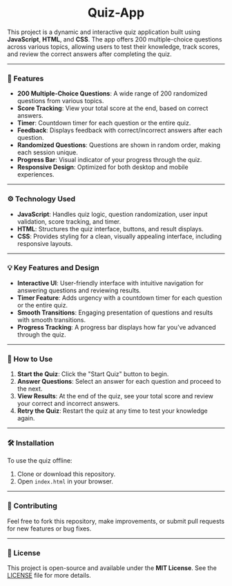 # <h1 align="center"> Quiz-App

This project is a dynamic and interactive quiz application built using **JavaScript**, **HTML**, and **CSS**. The app offers 200 multiple-choice questions across various topics, allowing users to test their knowledge, track scores, and review the correct answers after completing the quiz.

---

### 🌟 Features

- **200 Multiple-Choice Questions**: A wide range of 200 randomized questions from various topics.
- **Score Tracking**: View your total score at the end, based on correct answers.
- **Timer**: Countdown timer for each question or the entire quiz.
- **Feedback**: Displays feedback with correct/incorrect answers after each question.
- **Randomized Questions**: Questions are shown in random order, making each session unique.
- **Progress Bar**: Visual indicator of your progress through the quiz.
- **Responsive Design**: Optimized for both desktop and mobile experiences.

---

### ⚙️ Technology Used

- **JavaScript**: Handles quiz logic, question randomization, user input validation, score tracking, and timer.
- **HTML**: Structures the quiz interface, buttons, and result displays.
- **CSS**: Provides styling for a clean, visually appealing interface, including responsive layouts.

---

### 💡 Key Features and Design

- **Interactive UI**: User-friendly interface with intuitive navigation for answering questions and reviewing results.
- **Timer Feature**: Adds urgency with a countdown timer for each question or the entire quiz.
- **Smooth Transitions**: Engaging presentation of questions and results with smooth transitions.
- **Progress Tracking**: A progress bar displays how far you’ve advanced through the quiz.

---

### 🚀 How to Use

1. **Start the Quiz**: Click the "Start Quiz" button to begin.
2. **Answer Questions**: Select an answer for each question and proceed to the next.
3. **View Results**: At the end of the quiz, see your total score and review your correct and incorrect answers.
4. **Retry the Quiz**: Restart the quiz at any time to test your knowledge again.

---

### 🛠️ Installation

To use the quiz offline:

1. Clone or download this repository.
2. Open `index.html` in your browser.

---

### 🤝 Contributing

Feel free to fork this repository, make improvements, or submit pull requests for new features or bug fixes.

---

### 📝 License

This project is open-source and available under the **MIT License**. See the [LICENSE](LICENSE) file for more details.
